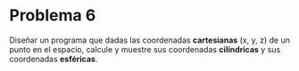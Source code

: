 <h1>Problema 6</h1>
<p>Diseñar un programa que dadas las coordenadas <strong>cartesianas</strong> (x, y, z) de un punto en el espacio, calcule y muestre sus coordenadas <strong>cilíndricas</strong> y sus coordenadas <strong>esféricas</strong>.</p>